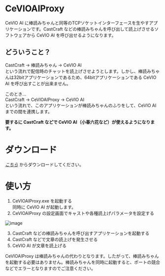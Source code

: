 # CeVIOAIProxy
CeVIO AI に棒読みちゃんと同等のTCPソケットインターフェースを生やすアプリケーションです。CastCraft などの棒読みちゃんを呼び出して読上げさせるソフトウェアから CeVIO AI を呼び出せるようになります。

## どういうこと？
CastCraft → 棒読みちゃん → CeVIO AI  
という流れで配信時のチャットを読上げさせようとします。しかし、棒読みちゃんは32bitアプリケーションであるため、64bitアプリケーションである CeVIO AI を呼び出すことが出来ません。

このとき…  
CastCraft → CeVIOAIProxy → CeVIO AI  
という流れで、このアプリケーションが棒読みちゃんのふりをして、CeVIO AI までの間を連携します。

**要するに CastCraft などで CeVIO AI（小春六花など）が使えるようになります。**

# ダウンロード
*[こちら](https://github.com/anoyetta/CeVIOAIProxy/releases)* からダウンロードしてください。

# 使い方
1. CeVIOAIProxy.exe を起動する  
同時に CeVIO AI が起動します。
2. CeVIOAIProxy の設定画面でキャストや各種読上げパラメータを設定する

![image](https://user-images.githubusercontent.com/8295826/131830408-73dc40da-a322-4acc-acfd-aa9665193a67.png)


3. CastCraft などの棒読みちゃんを呼び出すアプリケーションを起動する
4. CastCraft などで文章の読上げを発生させる
5. CeVIO AI が文章を読上げる

CeVIOAIProxy は棒読みちゃんの代わりとなります。したがって、棒読みちゃんを起動する必要はありません。棒読みちゃんを同時に起動すると、ポートの競合などでエラーとなりますのでご注意ください。

